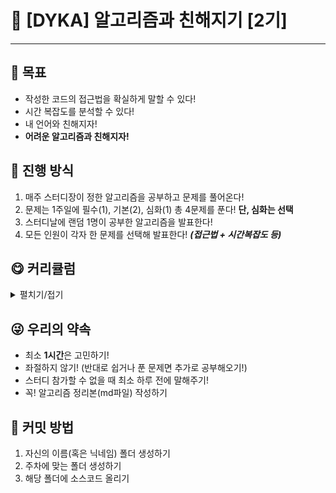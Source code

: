 # 🎉 [DYKA] 알고리즘과 친해지기 [2기]
***
## 🎯 목표
- 작성한 코드의 접근법을 확실하게 말할 수 있다!
- 시간 복잡도를 분석할 수 있다!
- 내 언어와 친해지자!
- **어려운 알고리즘과 친해지자!**

## 🚴 진행 방식
1. 매주 스터디장이 정한 알고리즘을 공부하고 문제를 풀어온다!
2. 문제는 1주일에 필수(1), 기본(2), 심화(1) 총 4문제를 푼다! **단, 심화는 선택**
3. 스터디날에 랜덤 1명이 공부한 알고리즘을 발표한다!
4. 모든 인원이 각자 한 문제를 선택해 발표한다! ***(접근법 + 시간복잡도 등)***

## 😋 커리큘럼
<details>
  <summary>펼치기/접기</summary>

| 주차 | 유형                                                  |
| --- |-----------------------------------------------------|
| 1주차 | 구현                                             |
| 2주차 | 부분 합 |  
| 3주차 |  |
| 4주차 |  |
  
<br>
  
<h3> 구현 </h3>

| 주차 | 난이도 | 문제                                                                                                               |
| --- |-----|------------------------------------------------------------------------------------------------------------------|
| 필수 | 실버3 | [과제는 끝나지 않아!](https://www.acmicpc.net/problem/17952)                                          |
| 기본 | 실버1 | [물약 구매](https://www.acmicpc.net/problem/24954)  |
| 심화 | 골드4 | 🔥 [테트로미노](https://www.acmicpc.net/problem/14500) 🔥                                                              |
  
  
<h3> 부분 합 </h3>

| 주차 | 난이도 | 문제                                                                                                               |
| --- |-----|------------------------------------------------------------------------------------------------------------------|
| 필수 | 실버2 | [출석체크](https://www.acmicpc.net/problem/20438)                                          |
| 기본 | 실버1 | [피아노 체조](https://www.acmicpc.net/problem/21318)  |
| 심화 | 골드3 | 🔥 [🎵니가 싫어 싫어 너무 싫어 싫어 오지 마 내게 찝쩍대지마🎵](https://www.acmicpc.net/problem/20440) 🔥                                                              |
  
</details>

## 😜 우리의 약속
- 최소 **1시간**은 고민하기! 
- 좌절하지 않기! (반대로 쉽거나 푼 문제면 추가로 공부해오기!)
- 스터디 참가할 수 없을 때 최소 하루 전에 말해주기!
- 꼭! 알고리즘 정리본(md파일) 작성하기

## 🎉 커밋 방법
1. 자신의 이름(혹은 닉네임) 폴더 생성하기
2. 주차에 맞는 폴더 생성하기
3. 해당 폴더에 소스코드 올리기
